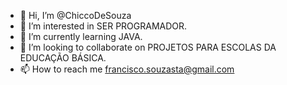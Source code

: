 - 👋 Hi, I’m @ChiccoDeSouza
- 👀 I’m interested in  SER PROGRAMADOR.
- 🌱 I’m currently learning JAVA.
- 💞️ I’m looking to collaborate on PROJETOS PARA ESCOLAS DA EDUCAÇÃO BÁSICA.
- 📫 How to reach me francisco.souzasta@gmail.com

<!---
ChiccoDeSouza/ChiccoDeSouza is a ✨ special ✨ repository because its `README.md` (this file) appears on your GitHub profile.
You can click the Preview link to take a look at your changes.
--->

